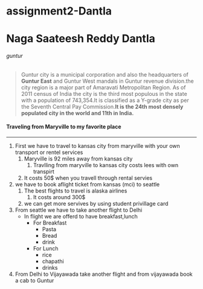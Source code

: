 # assignment2-Dantla
# Naga Saateesh Reddy Dantla
###### guntur

>Guntur city is a municipal corporation and also the headquarters of **Guntur East** and Guntur West mandals in Guntur revenue division.the city region is a major part of Amaravati Metropolitan Region. As of 2011 census of India the city is the third most populous in the state with a population of 743,354.It is classified as a Y-grade city as per the Seventh Central Pay Commission.**It is the 24th most densely populated city in the world and 11th in India.**

#### Traveling from Maryville to my favorite place 

---

1. First we have to travel to kansas city from maryville with your own transport or rentel services
    1. Maryville is 92 miles away from kansas city 
        1.  Travlling from maryville to kansas city  costs lees with own transpirt 
    2.  It costs 50$ when you travell through rental servies
2. we have to book aflight ticket from kansas (mci) to seattle
    1. The best flights to travel is alaska airlines
        1. It costs around 300$ 
    2. we can get more servives by using student privillage card 
3. From seattle we have to take another flight to Delhi
    * In flight we are offerd to have breakfast,lunch
        * For Breakfast 
            * Pasta 
            * Bread
            * drink 
        * For Lunch
            * rice
            * chapathi
            * drinks
4. From Delhi to Vijayawada take another flight and from vijayawada book a cab to Guntur

  


